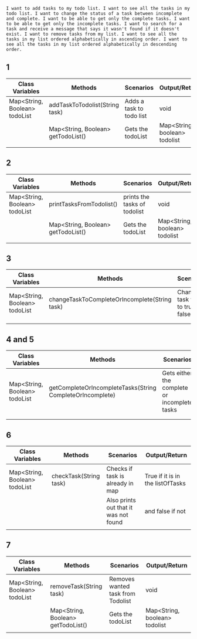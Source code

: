 

``
I want to add tasks to my todo list.
I want to see all the tasks in my todo list.
I want to change the status of a task between incomplete and complete.
I want to be able to get only the complete tasks.
I want to be able to get only the incomplete tasks.
I want to search for a task and receive a message that says it wasn't found if it doesn't exist.
I want to remove tasks from my list.
I want to see all the tasks in my list ordered alphabetically in ascending order.
I want to see all the tasks in my list ordered alphabetically in descending order.
``



## 1

| Class Variables               | Methods                            | Scenarios                | Output/Return                 |
|-------------------------------|------------------------------------|--------------------------|-------------------------------|
| Map<String, Boolean> todoList | addTaskToTodolist(String task)     | Adds a task to todo list | void                          |
|                               | Map<String, Boolean> getTodoList() | Gets the todoList        | Map<String, boolean> todolist |
|                               |                                    |                          |                               |

## 2

| Class Variables               | Methods                            | Scenarios                    | Output/Return                 |
|-------------------------------|------------------------------------|------------------------------|-------------------------------|
| Map<String, Boolean> todoList | printTasksFromTodolist()           | prints the tasks of todolist | void                          |
|                               | Map<String, Boolean> getTodoList() | Gets the todoList            | Map<String, boolean> todolist |
|                               |                                    |                              |                               |


## 3

| Class Variables               | Methods                                       | Scenarios                           | Output/Return |
|-------------------------------|-----------------------------------------------|-------------------------------------|---------------|
| Map<String, Boolean> todoList | changeTaskToCompleteOrIncomplete(String task) | Changes task value to true or false | void          |
|                               |                                               |                                     |               |
|                               |                                               |                                     |               |


## 4 and 5

| Class Variables               | Methods                                                   | Scenarios                                    | Output/Return              |
|-------------------------------|-----------------------------------------------------------|----------------------------------------------|----------------------------|
| Map<String, Boolean> todoList | getCompleteOrIncompleteTasks(String CompleteOrIncomplete) | Gets either the complete or incomplete tasks | Map<String, Boolean> tasks |
|                               |                                                           |                                              |                            |
|                               |                                                           |                                              |                            |


## 6

| Class Variables               | Methods                | Scenarios                             | Output/Return                    |
|-------------------------------|------------------------|---------------------------------------|----------------------------------|
| Map<String, Boolean> todoList | checkTask(String task) | Checks if task is already in map      | True if it is in the listOfTasks |
|                               |                        | Also prints out that it was not found | and false if not                 |
|                               |                        |                                       |                                  |


## 7

| Class Variables               | Methods                             | Scenarios                         | Output/Return                  |
|-------------------------------|-------------------------------------|-----------------------------------|--------------------------------|
| Map<String, Boolean> todoList | removeTask(String task)             | Removes wanted task from Todolist | void                           |
|                               | Map<String, Boolean> getTodoList()  | Gets the todoList                 | Map<String, boolean> todolist  |
|                               |                                     |                                   |                                |


